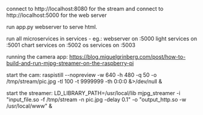 connect to http://localhost:8080 for the stream
and connect to http://localhost:5000 for the web server

run app.py webserver to serve html.

run all microservices in services - eg.:
webserver on :5000
light services on :5001
chart services on :5002
os services on :5003

running the camera app:
https://blog.miguelgrinberg.com/post/how-to-build-and-run-mjpg-streamer-on-the-raspberry-pi

start the cam:
raspistill --nopreview -w 640 -h 480 -q 50 -o /tmp/stream/pic.jpg -tl 100 -t 9999999 -th 0:0:0 &>/dev/null &

start the streamer:
LD_LIBRARY_PATH=/usr/local/lib mjpg_streamer -i "input_file.so -f /tmp/stream -n pic.jpg -delay 0.1" -o "output_http.so -w /usr/local/www" &

